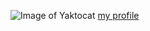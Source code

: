 ![Image of Yaktocat](https://octodex.github.com/images/yaktocat.png)
[my profile](https://github.com/youlitai003)

